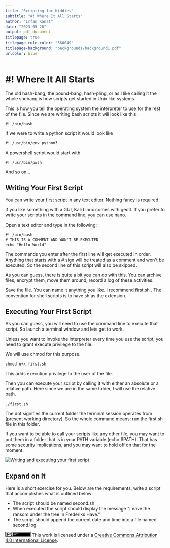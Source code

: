 ```yaml
---
title: "Scripting for Kiddies"
subtitle: "#! Where It All Starts"
author: "Irfan Kanat"
date: "2023-05-26"
output: pdf_document
titlepage: true
titlepage-rule-color: "360049"
titlepage-background: "backgrounds/background1.pdf"
urlcolor: blue
---
```


# \#\! Where It All Starts

The old hash-bang, the pound-bang, hash-pling, or as I like calling it the whole shebang is how scripts get started in Unix like systems.

This is how you tell the operating system the interpreter to use for the rest of the file. Since we are writing bash scripts it will look like this:

    #! /bin/bash

If we were to write a python script it would look like

    #! /usr/bin/env python3

A powershell script would start with

    #! /usr/bin/pwsh

And so on...

## Writing Your First Script

You can write your first script in any text editor. Nothing fancy is required. 

If you like something with a GUI, Kali Linux comes with gedit. If you prefer to write your scripts in the command line, you can use nano.

Open a text editor and type in the following:

    #! /bin/bash
    # THIS IS A COMMENT AND WON'T BE EXECUTED
    echo "Hello World"

The commands you enter after the first line will get executed in order. Anything that starts with a # sign will be treated as a comment and won't be executed. So the second line of this script will also be skipped.

As you can guess, there is quite a bit you can do with this. You can archive files, encrypt them, move them around, record a log of these activities.

Save the file. You can name it anything you like. I recommend first.sh . The convention for shell scripts is to have sh as the extension.

## Executing Your First Script

As you can guess, you will need to use the command line to execute that script. So launch a terminal window and lets get to work.

Unless you want to invoke the interpreter every time you use the script, you need to grant execute privilege to the file.

We will use chmod for this purpose.

    chmod u+x first.sh

This adds execution privilege to the user of the file.

Then you can execute your script by calling it with either an absolute or a relative path. Here since we are in the same folder, I will use the relative path.

    ./first.sh

The dot signifies the current folder the terminal session operates from (present working directory). So the whole command means: run the first.sh file in this folder.

If you want to be able to call your scripts like any other file, you may want to put them in a folder that is in your PATH variable (echo $PATH). That has some security implications, and you may want to hold off on that for the moment.

[![Writing and executing your first script](figures/firstScript.gif)](videos/firstScript.mp4 "Click to watch with audio")

## Expand on It

Here is a short exercise for you. Below are the requirements, write a script that accomplishes what is outlined below:

+ The script should be named second.sh
+ When executed the script should display the message "Leave the ransom under the tree in Frederiks Have."
+ The script should append the current date and time into a file named second.log.

![CC4](CC4.png) This work is licensed under a [Creative Commons Attribution 4.0 International License](http://creativecommons.org/licenses/by/4.0/).